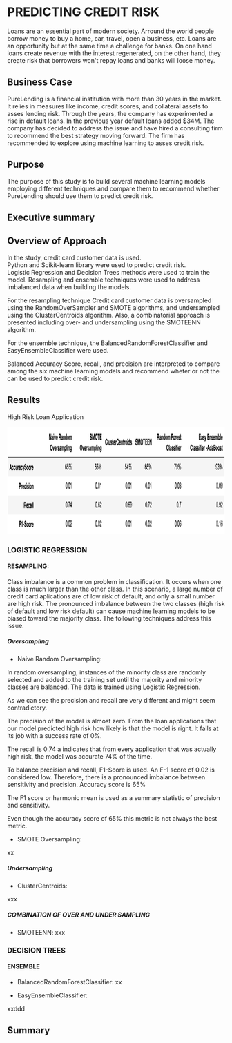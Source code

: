 # PREDICTING CREDIT RISK

Loans are an essential part of modern society.  Arround the world  people borrow money to buy a home, car, travel, open a business, etc.  Loans are an opportunity but at the same time a challenge for banks.  On one hand loans create revenue with the interest regenerated, on the other hand, they create risk that borrowers won't repay loans and banks will loose money.  


## Business Case

PureLending is a financial institution with more than 30 years in the market.  It relies in measures like income, credit scores, and collateral assets to asses lending risk.  Through the years, the company has experimented a rise in default loans.  In the previous year default loans added $34M. The company has decided to address the issue and have hired a consulting firm to recommend the best strategy moving forward.  The firm has recommended to explore using machine learning to asses credit risk.

## Purpose

The purpose of this study is to build several machine learning models employing different techniques and compare them to recommend whether PureLending should use them to predict credit risk.  


## Executive summary



## Overview of Approach

In the study, credit card customer data is used.   
Python and Scikit-learn library were used to predict credit risk.  
Logistic Regression and Decision Trees methods were used to train the model.
Resampling and ensemble techniques were used  to address imbalanced data when building the models.

For the resampling technique Credit card customer data is oversampled using the RandomOverSampler and SMOTE algorithms, and undersampled using the ClusterCentroids algorithm. Also, a combinatorial approach is presented including over- and undersampling using the SMOTEENN algorithm. 

For the ensemble technique, the  BalancedRandomForestClassifier and EasyEnsembleClassifier were used.

Balanced Accuracy Score, recall, and precision are interpreted to compare among the six machine learning models and recommend wheter or not the can be used to predict credit risk.


## Results


High Risk Loan Application

<img src= "https://github.com/NataliaVelasquez18/credit-risk/blob/main/Resources/summary.png" width="750" height="250" />



### LOGISTIC REGRESSION


#### RESAMPLING: 

Class imbalance is a common problem in classification. It occurs when one class is much larger than the other class.  In this scenario, a large number of credit card aplications are of low risk of default, and only a small number are high risk. The pronounced imbalance between the two classes (high risk of default and low risk default) can cause machine learning models to be biased toward the majority class. The following techniques address this issue.

##### Oversampling

* Naive Random Oversampling: 

In random oversampling, instances of the minority class are randomly selected and added to the training set until the majority and minority classes are balanced. The data is trained using Logistic Regression.


As we can see the precision and recall are very different and might seem contradictory.


The precision of the model is almost zero.  From the loan applications that our model predicted high risk how likely is that the model is right. It fails at its job with a success rate of 0%. 

The recall is 0.74 a indicates that from every application that was actually high risk, the model was accurate 74% of the time. 

To balance precision and recall, F1-Score is used.  An F-1 score of 0.02 is considered low.  Therefore, there is a pronounced imbalance between sensitivity and precision.
Accuracy score is 65%


The F1 score or harmonic mean is used as a summary statistic of precision and sensitivity.


Even though the accuracy score of 65% this metric is not always the best metric. 



* SMOTE Oversampling:

 xx

##### Undersampling

* ClusterCentroids:

 xxx

##### COMBINATION OF OVER AND UNDER SAMPLING

* SMOTEENN:
xxx

### DECISION TREES

#### ENSEMBLE

* BalancedRandomForestClassifier:
xx

* EasyEnsembleClassifier: 

xxddd






## Summary
